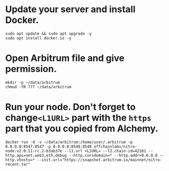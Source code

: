 # Update your server and install Docker.

```
sudo apt update && sudo apt upgrade -y
sudo apt install docker.io -y
```

# Open Arbitrum file and give permission.

```
mkdir -p ~/data/arbitrum
chmod -fR 777 ~/data/arbitrum
```

# Run your node. Don't forget to change`<L1URL>` part with the `https` part that you copied from Alchemy.

```
docker run -d -v ~/data/arbitrum:/home/user/.arbitrum -p 0.0.0.0:8547:8547 -p 0.0.0.0:8548:8548 offchainlabs/nitro-node:v2.0.11-rc.2-b3ab37e --l1.url <L1URL> --l2.chain-id=42161 --http.api=net,web3,eth,debug --http.corsdomain=* --http.addr=0.0.0.0 --http.vhosts=* --init.url="https://snapshot.arbitrum.io/mainnet/nitro-recent.tar"
```
